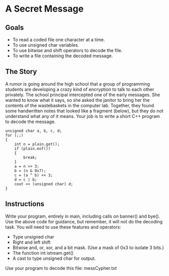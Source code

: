 # A Secret Message

## Goals

* To read a coded file one character at a time.
* To use unsigned char variables.
* To use bitwise and shift operators to decode the file.
* To write a file containing the decoded message.

## The Story

A rumor is going around the high school that a group of programming students are developing a crazy kind of encryption to talk to each other privately. The school principal intercepted one of the early messages. She wanted to know what it says, so she asked the janitor to bring her the contents of the wastebaskets in the computer lab. Together, they found some handwritten notes that looked like a fragment (below), but they do not understand what any of it means. Your job is to write a short C++ program to decode the message.

	unsigned char a, b, c, d;
	for (;;)
	{
		int n = plain.get(); 
		if (plain.eof())
		{
			break;
		}
		a = n >> 3; 
		b = (n & 0x7); 
		c = (a ^ b) << 3; 
		d = c | b; 
		cout << (unsigned char) d;
	}

## Instructions

Write your program, entirely in main, including calls on banner() and bye(). Use the above code for guidance, but remember, it will not do the decoding task. You will need to use these features and operators:

* Type unsigned char
* Right and left shift
* Bitwise and, or, xor, and a bit mask. (Use a mask of 0x3 to isolate 3 bits.)
* The function int istream.get()
* A cast to type unsigned char for output.

Use your program to decode this file: messCypher.txt 
